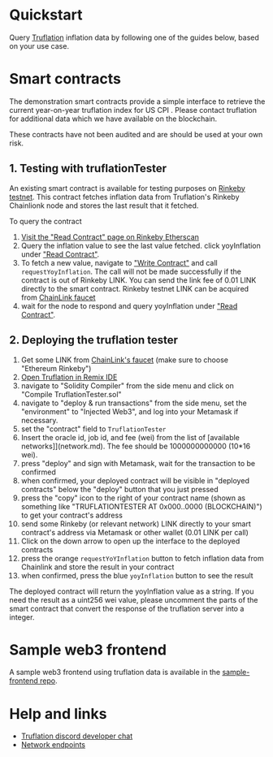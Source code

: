# Quickstart

Query [Truflation](http://www.truflation.com) inflation data by
following one of the guides below, based on your use case.

# Smart contracts

The demonstration smart contracts provide a simple interface to
retrieve the current year-on-year truflation index for US CPI .
Please contact truflation for additional data which we have available
on the blockchain.

These contracts have not been audited and are should be used at your
own risk.

## 1. Testing with truflationTester

An existing smart contract is available for testing purposes on [Rinkeby testnet](https://rinkeby.etherscan.io/address/0x5fc949612bCf622A63C4D66B1aA132728Cc0eb1C). This contract fetches inflation data from Truflation's Rinkeby Chainlionk node and stores the last result that it fetched.

To query the contract
1. [Visit the "Read Contract" page on Rinkeby Etherscan](https://rinkeby.etherscan.io/address/0x5fc949612bCf622A63C4D66B1aA132728Cc0eb1C#readContract)
2. Query the inflation value to see the last value fetched. click yoyInflation under ["Read Contract"](https://rinkeby.etherscan.io/address/0x5fc949612bCf622A63C4D66B1aA132728Cc0eb1C#readContract).
3. To fetch a new value, navigate to ["Write Contract"](https://rinkeby.etherscan.io/address/0x5fc949612bCf622A63C4D66B1aA132728Cc0eb1C#writeContract) and call `requestYoyInflation`. The call will not be made successfully if the contract is out of Rinkeby LINK. You can send the link fee of 0.01 LINK directly to the smart contract. Rinkeby testnet LINK
   can be acquired from [ChainLink faucet](https://faucets.chain.link/)
4. wait for the node to respond and query yoyInflation under ["Read Contract"](https://rinkeby.etherscan.io/address/0x5fc949612bCf622A63C4D66B1aA132728Cc0eb1C#readContract).


## 2. Deploying the truflation tester

1. Get some LINK from [ChainLink's faucet](https://faucets.chain.link/) (make sure to choose "Ethereum Rinkeby")
2. [Open Truflation in Remix IDE](https://remix.ethereum.org/#url=https://raw.githubusercontent.com/truflation/quickstart/main/TruflationTester.sol)
3. navigate to "Solidity Compiler" from the side menu and click on "Compile TruflationTester.sol"
4. navigate to "deploy & run transactions" from the side menu, set the "environment" to "Injected Web3", and log into your Metamask if necessary.
5. set the "contract" field to `TruflationTester`
6. Insert the oracle id, job id, and fee (wei) from the list of [available networks]](network.md).  The fee should be 1000000000000 (10*16 wei).
7. press "deploy" and sign with Metamask, wait for the transaction to be confirmed
8. when confirmed, your deployed contract will be visible in "deployed contracts" below the "deploy" button that you just pressed
9. press the "copy" icon to the right of your contract name (shown as something like "TRUFLATIONTESTER AT 0x000..0000 (BLOCKCHAIN)") to get your contract's address
10. send some Rinkeby (or relevant network) LINK directly to your smart contract's address via Metamask or other wallet (0.01 LINK per call)
11. Click on the down arrow to open up the interface to the deployed contracts
12. press the orange `requestYoYInflation` button to fetch inflation data from Chainlink and store the result in your contract
13. when confirmed, press the blue `yoyInflation` button to see the result

The deployed contract will return the yoyInflation value as a string.
If you need the result as a uint256 wei value, please uncomment the
parts of the smart contract that convert the response of the
truflation server into a integer.

# Sample web3 frontend

A sample web3 frontend using truflation data is available in the
[sample-frontend repo](https://github.com/truflation/sample-frontend).

# Help and links

* [Truflation discord developer chat](https://discord.com/channels/967280164071407666/968071680360587264)
* [Network endpoints](network.md)

